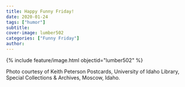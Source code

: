 ```yaml
---
title: Happy Funny Friday!
date: 2020-01-24
tags: ["humor"]
subtitle: 
cover-image: lumber502
categories: ["Funny Friday"]
author:
---
```


{% include feature/image.html objectid="lumber502" %}

Photo courtesy of Keith Peterson Postcards, University of Idaho Library, Special Collections & Archives, Moscow, Idaho.
